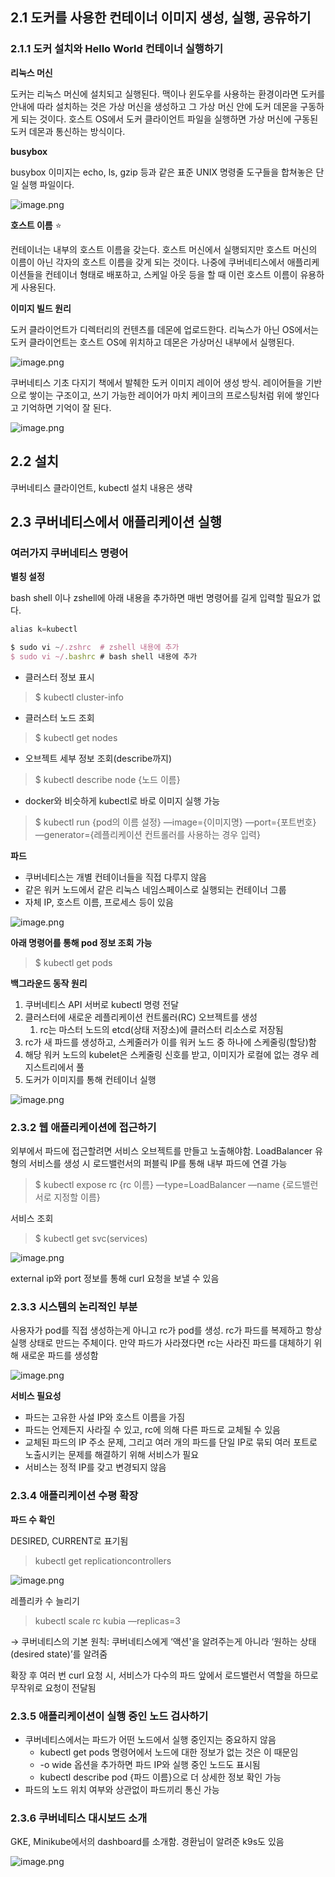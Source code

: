 ## 2.1 도커를 사용한 컨테이너 이미지 생성, 실행, 공유하기

### 2.1.1 도커 설치와 Hello World 컨테이너 실행하기

**리눅스 머신**

도커는 리눅스 머신에 설치되고 실행된다. 맥이나 윈도우를 사용하는 환경이라면 도커를 안내에 따라 설치하는 것은 가상 머신을 생성하고 그 가상 머신 안에 도커 데몬을 구동하게 되는 것이다. 호스트 OS에서 도커 클라이언트 파일을 실행하면 가상 머신에 구동된 도커 데몬과 통신하는 방식이다.

**busybox**

busybox 이미지는 echo, ls, gzip 등과 같은 표준 UNIX 명령줄 도구들을 합쳐놓은 단일 실행 파일이다.

![image.png](https://prod-files-secure.s3.us-west-2.amazonaws.com/fbf82d43-89c8-4d71-97d9-bd3af84b398d/410a76b2-2d7a-413d-9a9a-370a836dfb44/image.png)

**호스트 이름** ⭐

컨테이너는 내부의 호스트 이름을 갖는다. 호스트 머신에서 실행되지만 호스트 머신의 이름이 아닌 각자의 호스트 이름을 갖게 되는 것이다. 나중에 쿠버네티스에서 애플리케이션들을 컨테이너 형태로 배포하고, 스케일 아웃 등을 할 때 이런 호스트 이름이 유용하게 사용된다.

**이미지 빌드 원리**

도커 클라이언트가 디렉터리의 컨텐츠를 데몬에 업로드한다. 리눅스가 아닌 OS에서는 도커 클라이언트는 호스트 OS에 위치하고 데몬은 가상머신 내부에서 실행된다.

![image.png](https://prod-files-secure.s3.us-west-2.amazonaws.com/fbf82d43-89c8-4d71-97d9-bd3af84b398d/26afddd9-b1b1-4e93-bec8-18f1ec26b79d/image.png)

쿠버네티스 기초 다지기 책에서 발췌한 도커 이미지 레이어 생성 방식. 레이어들을 기반으로 쌓이는 구조이고, 쓰기 가능한 레이어가 마치 케이크의 프로스팅처럼 위에 쌓인다고 기억하면 기억이 잘 된다.

![image.png](https://prod-files-secure.s3.us-west-2.amazonaws.com/fbf82d43-89c8-4d71-97d9-bd3af84b398d/9fcdfca5-e767-431c-9557-16ca0ff1d5b9/image.png)

## 2.2 설치

쿠버네티스 클라이언트, kubectl 설치 내용은 생략

## 2.3 쿠버네티스에서 애플리케이션 실행

### 여러가지 쿠버네티스 명령어

**별칭 설정**

bash shell 이나 zshell에 아래 내용을 추가하면 매번 명령어를 길게 입력할 필요가 없다.

```jsx
alias k=kubectl

$ sudo vi ~/.zshrc  # zshell 내용에 추가
$ sudo vi ~/.bashrc # bash shell 내용에 추가
```

- 클러스터 정보 표시

> $ kubectl cluster-info
> 

- 클러스터 노드 조회

> $ kubectl get nodes
> 

- 오브젝트 세부 정보 조회(describe까지)

> $ kubectl describe node {노드 이름}
> 

- docker와 비슷하게 kubectl로 바로 이미지 실행 가능

> $ kubectl run {pod의 이름 설정} —image={이미지명} —port={포트번호} —generator={레플리케이션 컨트롤러를 사용하는 경우 입력}
> 

**파드**

- 쿠버네티스는 개별 컨테이너들을 직접 다루지 않음
- 같은 워커 노드에서 같은 리눅스 네임스페이스로 실행되는 컨테이너 그룹
- 자체 IP, 호스트 이름, 프로세스 등이 있음

![image.png](https://prod-files-secure.s3.us-west-2.amazonaws.com/fbf82d43-89c8-4d71-97d9-bd3af84b398d/543b1fc7-7ef1-42e1-a610-96a7dcc311ed/image.png)

**아래 명령어를 통해 pod 정보 조회 가능**

> $ kubectl get pods
> 

**백그라운드 동작 원리**

1. 쿠버네티스 API 서버로 kubectl 명령 전달
2. 클러스터에 새로운 레플리케이션 컨트롤러(RC) 오브젝트를 생성
    1. rc는 마스터 노드의 etcd(상태 저장소)에 클러스터 리소스로 저장됨
3. rc가 새 파드를 생성하고, 스케줄러가 이를 워커 노드 중 하나에 스케줄링(할당)함
4. 해당 워커 노드의 kubelet은 스케줄링 신호를 받고, 이미지가 로컬에 없는 경우 레지스트리에서 풀
5. 도커가 이미지를 통해 컨테이너 실행

![image.png](https://prod-files-secure.s3.us-west-2.amazonaws.com/fbf82d43-89c8-4d71-97d9-bd3af84b398d/7bb83a72-654b-4275-a7ef-c3e6ca782aad/image.png)

### 2.3.2 웹 애플리케이션에 접근하기

외부에서 파드에 접근할려면 서비스 오브젝트를 만들고 노출해야함. LoadBalancer 유형의 서비스를 생성 시 로드밸런서의 퍼블릭 IP를 통해 내부 파드에 연결 가능

> $ kubectl expose rc {rc 이름} —type=LoadBalancer —name {로드밸런서로 지정할 이름}
> 

서비스 조회

> $ kubectl get svc(services)
> 

![image.png](https://prod-files-secure.s3.us-west-2.amazonaws.com/fbf82d43-89c8-4d71-97d9-bd3af84b398d/29f3e665-5570-4d8a-9e5c-623a0cb0824c/image.png)

external ip와 port 정보를 통해 curl 요청을 보낼 수 있음

### 2.3.3 시스템의 논리적인 부분

사용자가 pod를 직접 생성하는게 아니고 rc가 pod를 생성. rc가 파드를 복제하고 항상 실행 상태로 만드는 주체이다. 만약 파드가 사라졌다면 rc는 사라진 파드를 대체하기 위해 새로운 파드를 생성함

![image.png](https://prod-files-secure.s3.us-west-2.amazonaws.com/fbf82d43-89c8-4d71-97d9-bd3af84b398d/57c71117-426f-4d7b-b9d5-d764d5606453/image.png)

**서비스 필요성**

- 파드는 고유한 사설 IP와 호스트 이름을 가짐
- 파드는 언제든지 사라질 수 있고, rc에 의해 다른 파드로 교체될 수 있음
- 교체된 파드의 IP 주소 문제, 그리고 여러 개의 파드를 단일 IP로 묶되 여러 포트로 노출시키는 문제를 해결하기 위해 서비스가 필요
- 서비스는 정적 IP를 갖고 변경되지 않음

### 2.3.4 애플리케이션 수평 확장

**파드 수 확인**

DESIRED, CURRENT로 표기됨

> kubectl get replicationcontrollers
> 

![image.png](https://prod-files-secure.s3.us-west-2.amazonaws.com/fbf82d43-89c8-4d71-97d9-bd3af84b398d/4de1003b-d912-4f55-a930-35352e2b7639/image.png)

레플리카 수 늘리기

> kubectl scale rc kubia —replicas=3
> 

→ 쿠버네티스의 기본 원칙: 쿠버네티스에게 ‘액션'을 알려주는게 아니라 ‘원하는 상태(desired state)’를 알려줌

확장 후 여러 번 curl 요청 시, 서비스가 다수의 파드 앞에서 로드밸런서 역할을 하므로 무작위로 요청이 전달됨

### 2.3.5 애플리케이션이 실행 중인 노드 검사하기

- 쿠버네티스에서는 파드가 어떤 노드에서 실행 중인지는 중요하지 않음
    - kubectl get pods 명령어에서 노드에 대한 정보가 없는 것은 이 때문임
    - -o wide 옵션을 추가하면 파드 IP와 실행 중인 노드도 표시됨
    - kubectl describe pod {파드 이름}으로 더 상세한 정보 확인 가능
- 파드의 노드 위치 여부와 상관없이 파드끼리 통신 가능

### 2.3.6 쿠버네티스 대시보드 소개

GKE, Minikube에서의 dashboard를 소개함. 경환님이 알려준 k9s도 있음

![image.png](https://prod-files-secure.s3.us-west-2.amazonaws.com/fbf82d43-89c8-4d71-97d9-bd3af84b398d/f609af65-f258-483b-ab7a-5d0192640d41/image.png)
